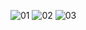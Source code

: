 ![01](https://user-images.githubusercontent.com/46490801/83200211-38f42480-a119-11ea-9a73-97ffe873a093.PNG)
![02](https://user-images.githubusercontent.com/46490801/83200239-490c0400-a119-11ea-9257-8ab97d089411.PNG)
![03](https://user-images.githubusercontent.com/46490801/83200261-50cba880-a119-11ea-9b27-bfe16ea8eeb9.PNG)
